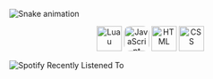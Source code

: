 <style>
  #js {border-radius: 25%;}
</style>

![Snake animation](https://github.com/envixityyy/envixityyy/blob/output/github-contribution-grid-snake.svg)

<p align="center">
<img src="https://upload.wikimedia.org/wikipedia/commons/thumb/8/8f/Luau_Logo_%28Programming_Language%29.svg/2048px-Luau_Logo_%28Programming_Language%29.svg.png" alt="Luau" width="45" height="45"/>
<img id="js" src="https://upload.wikimedia.org/wikipedia/commons/thumb/8/8f/Luau_Logo_%28Programming_Language%29.svg/2048px-Luau_Logo_%28Programming_Language%29.svg.png" alt="JavaScript" width="45" height="45"/>
<img src="https://www.w3.org/html/logo/downloads/HTML5_Badge_512.png" alt="HTML" width="45" height="45"/>
<img src="https://upload.wikimedia.org/wikipedia/commons/6/62/CSS3_logo.svg" alt="CSS" width="45" height="45"/>
</p>

![Spotify Recently Listened To](https://spotify-recently-played-readme.vercel.app/api?user=lsb23umq54wmbcfn5ycat5huv)
